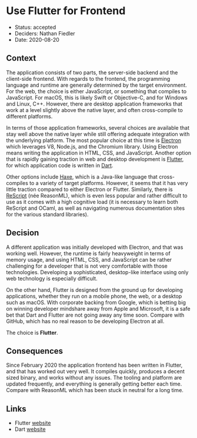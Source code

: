 # Use Flutter for Frontend

* Status: accepted
* Deciders: Nathan Fiedler
* Date: 2020-08-20

## Context

The application consists of two parts, the server-side backend and the client-side frontend. With regards to the frontend, the programming language and runtime are generally determined by the target environment. For the web, the choice is either JavaScript, or something that compiles to JavaScript. For macOS, this is likely Swift or Objective-C, and for Windows and Linux, C++. However, there are desktop application frameworks that work at a level slightly above the native layer, and often cross-compile to different platforms.

In terms of those application frameworks, several choices are available that stay well above the native layer while still offering adequate integration with the underlying platform. The most popular choice at this time is [Electron](https://www.electronjs.org) which leverages V8, Node.js, and the Chromium library. Using Electron means writing the application in HTML, CSS, and JavaScript. Another option that is rapidly gaining traction in web and desktop development is [Flutter](https://flutter.dev), for which application code is written in [Dart](https://dart.dev).

Other options include [Haxe](https://haxe.org), which is a Java-like language that cross-compiles to a variety of target platforms. However, it seems that it has very little traction compared to either Electron or Flutter. Similarly, there is [ReScript](https://rescript-lang.org) (née ReasonML), which is even less popular and rather difficult to use as it comes with a high cognitive load (it is necessary to learn both ReScript and OCaml, as well as navigating numerous documentation sites for the various standard libraries).

## Decision

A different application was initially developed with Electron, and that was working well. However, the runtime is fairly heavyweight in terms of memory usage, and using HTML, CSS, and JavaScript can be rather challenging for a developer that is not very comfortable with those technologies. Developing a sophisticated, desktop-like interface using only web technology is especially difficult.

On the other hand, Flutter is designed from the ground up for developing applications, whether they run on a mobile phone, the web, or a desktop such as macOS. With corporate backing from Google, which is betting big on winning developer mindshare away from Apple and Microsoft, it is a safe bet that Dart and Flutter are not going away any time soon. Compare with GitHub, which has no real reason to be developing Electron at all.

The choice is **Flutter**.

## Consequences

Since February 2020 the application frontend has been written in Flutter, and that has worked out very well. It compiles quickly, produces a decent sized binary, and works without any issues. The tooling and platform are updated frequently, and everything is generally getting better each time. Compare with ReasonML which has been stuck in neutral for a long time.

## Links

* Flutter [website](https://flutter.dev)
* Dart [website](https://dart.dev)
